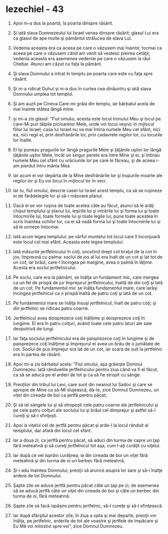 # Iezechiel - 43

1. Apoi m-a dus la poartă, la poarta dinspre răsărit. 

2. Şi iată slava Dumnezeului lui Israel venea dinspre răsărit; glasul Lui era ca glasul de ape multe şi pământul strălucea de slava Lui. 

3. Vedenia aceasta era ca aceea pe care o văzusem mai înainte, tocmai ca aceea pe care o văzusem când am venit să vestesc pieirea cetăţii; vedenia aceasta era asemenea vedeniei pe care o văzusem la râul Chebar. Atunci am căzut cu faţa la pământ. 

4. Şi slava Domnului a intrat în templu pe poarta care este cu faţa spre răsărit. 

5. Şi m-a ridicat Duhul şi m-a dus în curtea cea dinăuntru şi iată slava Domnului umplea tot templul. 

6. Şi am auzit pe Cineva Care-mi grăia din templu, iar bărbatul acela de mai înainte stătea lângă mine. 

7. şi mi-a zis glasul: "Fiul omului, acesta este locul tronului Meu şi locul pe care-Mi pun tălpile picioarelor Mele, unde voi locui veşnic în mijlocul fiilor lui Israel; casa lui Israel nu va mai întina numele Meu cel sfânt, nici ea, nici regii ei, prin desfrânările lor, prin cadavrele regilor lor, cu locurile lor înalte. 

8. El îşi puneau pragurile lor lângă pragurile Mele şi ţâţânile uşilor lor lângă ţâţânile uşilor Mele, încât un singur perete era între Mine şi ei, şi întinau numele Meu cel sfânt cu urâciunile lor pe care le făceau, şi de aceea i-am pierdut întru mânia Mea. 

9. Iar acum ei vor depărta de la Mine desfrânările lor şi trupurile moarte ale regilor lor şi Eu voi locui în mijlocul lor în veci. 

10. Iar tu, fiul omului, descrie casei lui Israel acest templu, ca să se ruşineze ei de fărădelegile lor şi să-i măsoare planul. 

11. Dacă ei se vor ruşina de toate acelea câte au făcut, atunci să le arăţi chipul templului şi planul lui, ieşirile lui şi intrările lui şi forma lui şi toate întocmirile lui, toate formele lui şi toate legile lui; pune toate acestea în scris înaintea ochilor lor, ca ei să vadă forma lui şi toate întocmirile lui şi să le urmeze întocmai. 

12. Iată acum legea templului: pe vârful muntelui tot locul care îl înconjoară este locul cel mai sfânt. Aceasta este legea templului. 

13. Iată măsurile jertfelnicului în coţi, socotind drept cot braţul de la cot în jos, împreună cu palma: soclul de jos al lui era înalt de un cot şi lat tot de un cot; iar brâul, care-l încingea pe margine, avea o palmă în lăţime. Acesta era soclul jertfelnicului. 

14. Pe soclu, care era la pământ, se înălţa un fundament mic, care mergea ca un fel de prispă de jur împrejurul jertfelnicului, înaltă de doi coţi şi lată de un cot. Pe fundamentul mic se înălţa fundamentul mare, care iarăşi încingea jertfelnicul ca o prispă înaltă de patru coţi şi lată de un cot. 

15. Pe fundamentul mare se înălţa însuşi jertfelnicul, înalt de patru coţi; şi din jertfelnic se ridicau patru coarne. 

16. Jertfelnicul avea doisprezece coţi înălţime şi doisprezece coţi în lungime. El era în patru colţuri, având toate cele patru laturi ale sale deopotrivă de lungi. 

17. Iar faţa soclului jertfelnicului era de paisprezece coţi în lungime şi de paisprezece coţi înălţime şi împrejurul ei avea un brâu de o jumătate de cot. Soclul de pus împrejur era lat de un cot, iar scara de suit la jertfelnic era în partea de răsărit. 

18. Apoi mi-a zis bărbatul acela: "Fiul omului, aşa grăieşte Domnul Dumnezeu: Iată rânduielile jertfelnicului pentru ziua când va fi el făcut, ca să se aducă pe el arderi de tot şi ca să fie stropit cu sânge. 

19. Preoţilor din tribul lui Levi, care sunt din neamul lui Sadoc şi care se apropie de Mine ca să-Mi slujească, dă-le, zice Domnul Dumnezeu, un viţel din cireada de boi ca jertfă pentru păcat; 

20. Şi să iei sângele lui şi să stropeşti cele patru coarne ale jertfelnicului şi pe cele patru colţuri ale soclului lui şi brâul cel dimprejur şi astfel să-l cureţi şi să-l sfinţeşti. 

21. Apoi ia viţelul cel de jertfă pentru păcat şi arde-l la locul rânduit al templului, dar afară din locul cel sfânt. 

22. Iar a doua zi, ca jertfă pentru păcat, să aduci din turma de capre un ţap fără meteahnă şi să cureţi jertfelnicul tot aşa, cum l-aţi curăţit cu viţelul. 

23. Iar după ce vei isprăvi curăţirea, ia din cireada de boi un viţel fără meteahnă şi din turma de oi un berbec fără meteahnă, 

24. Şi-i adu înaintea Domnului; preoţii să arunce asupra lor sare şi să-i înalţe ardere de tot Domnului. 

25. Şapte zile se aduce jertfă pentru păcat câte un ţap pe zi; de asemenea să se aducă jertfă câte un viţel din cireada de boi şi câte un berbec din turma de oi, fără meteahnă. 

26. Şapte zile să facă ispăşire pentru jertfelnic, să-l cureţe şi să-l sfinţească. 

27. Iar după sfârşitul acestor zile, în ziua a opta şi mai departe, preoţii vor înălţa, pe jertfelnic, arderile de tot ale voastre şi jertfele de împăcare şi Eu Mă voi milostivi spre voi", zice Domnul Dumnezeu. 

